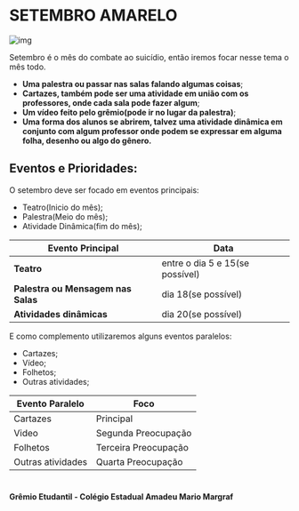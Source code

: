 # SETEMBRO AMARELO

![img](https://th.bing.com/th/id/R.6a95f84eeb7161f9205a421790851cc3?rik=wa0BZCFWOZI0Ow&riu=http%3a%2f%2fgujsp.com.br%2fwp-content%2fuploads%2f2019%2f09%2fSetembro-amarelo-1.jpg&ehk=uO%2fMoPrgiGt4y1xlwWMeKBGDTXNJm%2bLjaM5FSxmxmNs%3d&risl=&pid=ImgRaw&r=0 "casa")

Setembro é o mês do combate ao suicídio, então iremos focar nesse tema o mês todo.
- **Uma palestra ou passar nas salas falando algumas coisas**;
- **Cartazes, também pode ser uma atividade em união com os professores, onde cada sala pode fazer algum**;
- **Um vídeo feito pelo grêmio(pode ir no lugar da palestra)**;
- **Uma forma dos alunos se abrirem, talvez uma atividade dinâmica em conjunto com algum professor onde podem se expressar em alguma folha, desenho ou algo do gênero.**

## Eventos e Prioridades:
O setembro deve ser focado em eventos principais:
- Teatro(Inicio do mês); 
- Palestra(Meio do mês);
- Atividade Dinâmica(fim do mês);


| Evento Principal | Data |
|------------------|------|
| **Teatro**   | entre o dia 5 e 15(se possível) |
| **Palestra ou Mensagem nas Salas** | dia 18(se possível) |
| **Atividades dinâmicas** | dia 20(se possível) |

E como complemento utilizaremos alguns eventos paralelos:
- Cartazes; 
- Vídeo; 
- Folhetos; 
- Outras atividades; 

| Evento Paralelo | Foco |
|-----------------|------|
|Cartazes | Principal |
|Video    | Segunda Preocupação |
|Folhetos | Terceira Preocupação |
|Outras atividades | Quarta Preocupação |


# 
**Grêmio Etudantil - Colégio Estadual Amadeu Mario Margraf**